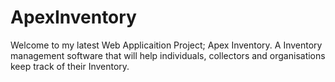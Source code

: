 # ApexInventory

Welcome to my latest Web Applicaition Project; Apex Inventory. A Inventory management software that will help individuals, collectors and organisations keep track of their Inventory.